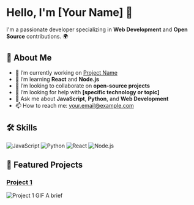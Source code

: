 # Hello, I'm [Your Name] 👋



I'm a passionate developer specializing in **Web Development** and **Open Source** contributions. 🌍

## 🚀 About Me
- 🔭 I’m currently working on [Project Name](https://github.com/yourusername/project-name)
- 🌱 I’m learning **React** and **Node.js**
- 👯 I’m looking to collaborate on **open-source projects**
- 🤔 I’m looking for help with **[specific technology or topic]**
- 💬 Ask me about **JavaScript**, **Python**, and **Web Development**
- 📫 How to reach me: [your.email@example.com](mailto:your.email@example.com)

## 🛠 Skills
![JavaScript](https://img.shields.io/badge/-JavaScript-black?style=flat-square&logo=javascript)
![Python](https://img.shields.io/badge/-Python-black?style=flat-square&logo=python)
![React](https://img.shields.io/badge/-React-black?style=flat-square&logo=react)
![Node.js](https://img.shields.io/badge/-Node.js-black?style=flat-square&logo=node.js)

## 🌟 Featured Projects
### [Project 1](https://github.com/yourusername/project1)
![Project 1 GIF](https://media.giphy.com/media/3o6Zt8lL9M0Zt0iP0o/giphy.gif)
A brief

